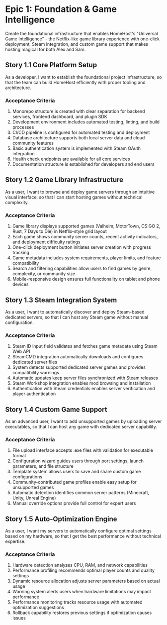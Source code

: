 # Epic 1: Foundation & Game Intelligence

Create the foundational infrastructure that enables HomeHost's "Universal Game Intelligence" - the Netflix-like game library experience with one-click deployment, Steam integration, and custom game support that makes hosting magical for both Alex and Sam.

## Story 1.1 Core Platform Setup

As a developer,
I want to establish the foundational project infrastructure,
so that the team can build HomeHost efficiently with proper tooling and architecture.

### Acceptance Criteria

1. Monorepo structure is created with clear separation for backend services, frontend dashboard, and plugin SDK
2. Development environment includes automated testing, linting, and build processes
3. CI/CD pipeline is configured for automated testing and deployment
4. Database architecture supports both local server data and cloud community features
5. Basic authentication system is implemented with Steam OAuth integration
6. Health check endpoints are available for all core services
7. Documentation structure is established for developers and end users

## Story 1.2 Game Library Infrastructure

As a user,
I want to browse and deploy game servers through an intuitive visual interface,
so that I can start hosting games without technical complexity.

### Acceptance Criteria

1. Game library displays supported games (Valheim, MotorTown, CS:GO 2, Rust, 7 Days to Die) in Netflix-style grid layout
2. Each game shows community server counts, recent activity indicators, and deployment difficulty ratings
3. One-click deployment button initiates server creation with progress tracking
4. Game metadata includes system requirements, player limits, and feature compatibility
5. Search and filtering capabilities allow users to find games by genre, complexity, or community size
6. Mobile-responsive design ensures full functionality on tablet and phone devices

## Story 1.3 Steam Integration System

As a user,
I want to automatically discover and deploy Steam-based dedicated servers,
so that I can host any Steam game without manual configuration.

### Acceptance Criteria

1. Steam ID input field validates and fetches game metadata using Steam Web API
2. SteamCMD integration automatically downloads and configures dedicated server files
3. System detects supported dedicated server games and provides compatibility warnings
4. Automatic updates keep server files synchronized with Steam releases
5. Steam Workshop integration enables mod browsing and installation
6. Authentication with Steam credentials enables server verification and player authentication

## Story 1.4 Custom Game Support

As an advanced user,
I want to add unsupported games by uploading server executables,
so that I can host any game with dedicated server capability.

### Acceptance Criteria

1. File upload interface accepts .exe files with validation for executable format
2. Configuration wizard guides users through port settings, launch parameters, and file structure
3. Template system allows users to save and share custom game configurations
4. Community-contributed game profiles enable easy setup for unsupported games
5. Automatic detection identifies common server patterns (Minecraft, Unity, Unreal Engine)
6. Manual override options provide full control for expert users

## Story 1.5 Auto-Optimization Engine

As a user,
I want my servers to automatically configure optimal settings based on my hardware,
so that I get the best performance without technical expertise.

### Acceptance Criteria

1. Hardware detection analyzes CPU, RAM, and network capabilities
2. Performance profiling recommends optimal player counts and quality settings
3. Dynamic resource allocation adjusts server parameters based on actual usage
4. Warning system alerts users when hardware limitations may impact performance
5. Performance monitoring tracks resource usage with automated optimization suggestions
6. Rollback capability restores previous settings if optimization causes issues